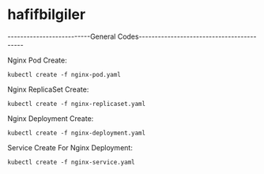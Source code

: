 # hafifbilgiler
--------------------------General Codes------------------------------------------

Nginx Pod Create:
    
    kubectl create -f nginx-pod.yaml

Nginx ReplicaSet Create:
    
    kubectl create -f nginx-replicaset.yaml

Nginx Deployment Create:
    
    kubectl create -f nginx-deployment.yaml


Service Create For Nginx Deployment:

    kubectl create -f nginx-service.yaml

    

